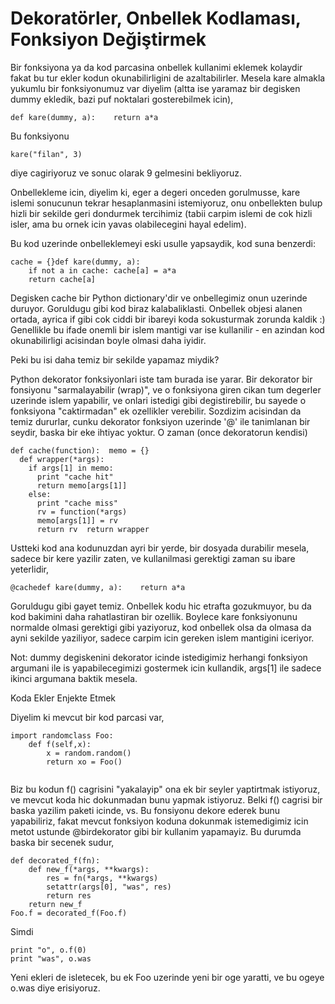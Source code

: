 # Dekoratörler, Onbellek Kodlaması, Fonksiyon Değiştirmek

Bir fonksiyona ya da kod parcasina onbellek kullanimi eklemek kolaydir
fakat bu tur ekler kodun okunabilirligini de azaltabilirler. Mesela
kare almakla yukumlu bir fonksiyonumuz var diyelim (altta ise yaramaz
bir degisken dummy ekledik, bazi puf noktalari gosterebilmek icin),

```
def kare(dummy, a):    return a*a
```

Bu fonksiyonu

```
kare("filan", 3)
```

diye cagiriyoruz ve sonuc olarak 9 gelmesini bekliyoruz. 

Onbellekleme icin, diyelim ki, eger a degeri onceden gorulmusse, kare
islemi sonucunun tekrar hesaplanmasini istemiyoruz, onu onbellekten
bulup hizli bir sekilde geri dondurmek tercihimiz (tabii carpim islemi
de cok hizli isler, ama bu ornek icin yavas olabilecegini hayal
edelim).

Bu kod uzerinde onbelleklemeyi eski usulle yapsaydik, kod suna
benzerdi:

```
cache = {}def kare(dummy, a):
    if not a in cache: cache[a] = a*a
    return cache[a]
```

Degisken cache bir Python dictionary'dir ve onbellegimiz onun
uzerinde  duruyor. Goruldugu gibi kod biraz kalabaliklasti. Onbellek
objesi alanen ortada, ayrica if gibi cok ciddi bir ibareyi koda
sokusturmak zorunda kaldik :) Genellikle bu ifade onemli bir islem
mantigi var ise kullanilir - en azindan kod okunabilirligi acisindan
boyle olmasi daha iyidir.

Peki bu isi daha temiz bir sekilde yapamaz miydik?

Python dekorator fonksiyonlari iste tam burada ise yarar. Bir
dekorator bir fonsiyonu "sarmalayabilir (wrap)", ve o fonksiyona giren
cikan tum degerler uzerinde islem yapabilir, ve onlari istedigi gibi
degistirebilir, bu sayede o fonksiyona "caktirmadan" ek ozellikler
verebilir. Sozdizim acisindan da temiz dururlar, cunku dekorator
fonksiyon uzerinde '@' ile tanimlanan bir seydir, baska bir eke
ihtiyac yoktur. O zaman (once dekoratorun kendisi)

```
def cache(function):  memo = {}
  def wrapper(*args):
    if args[1] in memo:
      print "cache hit"
      return memo[args[1]]
    else:
      print "cache miss"
      rv = function(*args)
      memo[args[1]] = rv
      return rv  return wrapper
```

Ustteki kod ana kodunuzdan ayri bir yerde, bir dosyada durabilir
mesela, sadece bir kere yazilir zaten, ve kullanilmasi gerektigi zaman
su ibare yeterlidir,

```
@cachedef kare(dummy, a):    return a*a
```

Goruldugu gibi gayet temiz. Onbellek kodu hic etrafta gozukmuyor, bu
da kod bakimini daha rahatlastiran bir ozellik. Boylece kare
fonksiyonunu normalde olmasi gerektigi gibi yaziyoruz, kod onbellek
olsa da olmasa da ayni sekilde yaziliyor, sadece carpim icin gereken
islem mantigini iceriyor.

Not: dummy degiskenini dekorator icinde istedigimiz herhangi fonksiyon
argumani ile is yapabilecegimizi gostermek icin kullandik, args[1] ile
sadece ikinci argumana baktik mesela.

Koda Ekler Enjekte Etmek

Diyelim ki mevcut bir kod parcasi var,

```
import randomclass Foo:
    def f(self,x):
        x = random.random()
        return xo = Foo()
    
```

Biz bu kodun f() cagrisini "yakalayip" ona ek bir seyler yaptirtmak
istiyoruz, ve mevcut koda hic dokunmadan bunu yapmak istiyoruz. Belki
f() cagrisi bir baska yazilim paketi icinde, vs. Bu fonsiyonu dekore
ederek bunu yapabiliriz, fakat mevcut fonksiyon koduna dokunmak
istemedigimiz icin metot ustunde @birdekorator gibi bir kullanim
yapamayiz. Bu durumda baska bir secenek sudur,

```
def decorated_f(fn):
    def new_f(*args, **kwargs):
        res = fn(*args, **kwargs)
        setattr(args[0], "was", res)
        return res
    return new_f
Foo.f = decorated_f(Foo.f)
```

Simdi

```
print "o", o.f(0)
print "was", o.was
```

Yeni ekleri de isletecek, bu ek Foo uzerinde yeni bir oge yaratti, ve
bu ogeye o.was diye erisiyoruz.






